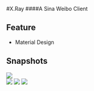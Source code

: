 #X.Ray
####A Sina Weibo Client

Feature
-----
  * Material Design
  
Snapshots
-----
  ![](https://github.com/jas0nchen/X.Ray/blob/master/snapshot/device-2015-04-21-200832.png)  
  ![](https://github.com/jas0nchen/X.Ray/blob/master/snapshot/device-2015-04-21-200939.png)
  ![](https://github.com/jas0nchen/X.Ray/blob/master/snapshot/device-2015-04-21-201018.png)
  ![](https://github.com/jas0nchen/X.Ray/blob/master/snapshot/device-2015-04-21-201106.png)
